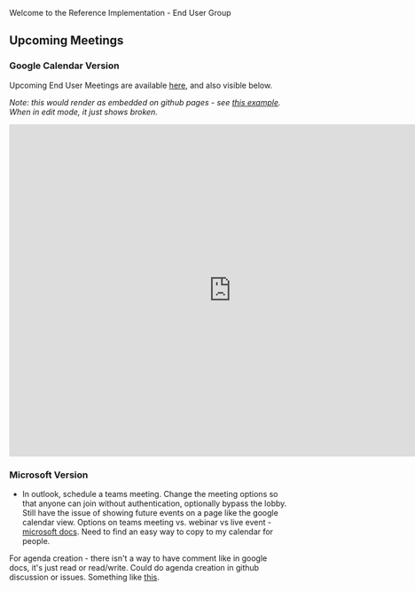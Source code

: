 <!-- modelling the cncf research end user community at https://community.cncf.io/research-end-user-group/ -->
<!-- for each end user group meeting, we should have
- landing page with...
- zoom/google hangout/teams public etc, or way to request invite
- agenda that people can make suggestions to (google doc)
- anything else?
-->
Welcome to the Reference Implementation - End User Group

## Upcoming Meetings

### Google Calendar Version

Upcoming End User Meetings are available [here](https://calendar.google.com/calendar/u/0?cid=bjc2N3BhZG9ndnY1aWdwdmxra3FiNmEybjhAZ3JvdXAuY2FsZW5kYXIuZ29vZ2xlLmNvbQ), and also visible below.

*Note: this would render as embedded on github pages - see [this example](https://community.lyledodge.me/end-user-group). When in edit mode, it just shows broken.*

<iframe src="https://calendar.google.com/calendar/embed?src=n767padogvv5igpvlkkqb6a2n8%40group.calendar.google.com&ctz=America%2FLos_Angeles" style="border: 0" width="800" height="600" frameborder="0" scrolling="no"></iframe>

### Microsoft Version

- In outlook, schedule a teams meeting. Change the meeting options so that anyone can join without authentication, optionally bypass the lobby. Still have the issue of showing future events on a page like the google calendar view. Options on teams meeting vs. webinar vs live event - [microsoft docs](https://docs.microsoft.com/microsoftteams/quick-start-meetings-live-events#meetings-webinars-and-live-events). Need to find an easy way to copy to my calendar for people.

For agenda creation - there isn't a way to have comment like in google docs, it's just read or read/write. Could do agenda creation in github discussion or issues. Something like [this](https://github.com/lyledodge-playground-organization/community/labels/meeting%20agenda).
